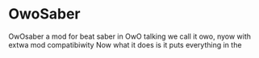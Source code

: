 # OwoSaber
OwOsaber a mod for beat saber in OwO talking we call it owo, nyow with extwa mod compatibiwity Now what it does is it puts everything in the
